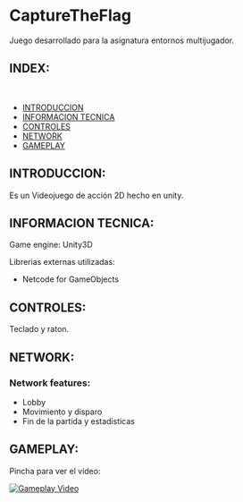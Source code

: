 # CaptureTheFlag

Juego desarrollado para la asignatura entornos multijugador.

## INDEX:

<br>

* [INTRODUCCION](#Introduction)
* [INFORMACION TECNICA](#Technical-information)
* [CONTROLES](#Supported-controllers)
* [NETWORK](#Network)
* [GAMEPLAY](#Gameplay-video)

## INTRODUCCION:
Es un Videojuego de acción 2D hecho en unity.

## INFORMACION TECNICA:
Game engine: Unity3D

Librerias externas utilizadas:
* Netcode for GameObjects

## CONTROLES:
Teclado y raton. 

## NETWORK:
### Network features:
* Lobby
* Movimiento y disparo
* Fin de la partida y estadisticas


## GAMEPLAY:
Pincha para ver el video:

[![Gameplay Video](https://img.youtube.com/vi/mIQO9pH4v3U/0.jpg)](https://youtu.be/mIQO9pH4v3U)





